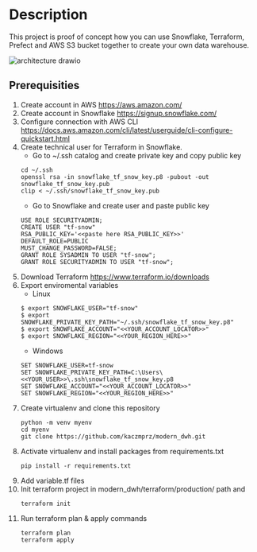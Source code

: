 # Description

This project is proof of concept how you can use Snowflake, Terraform, Prefect and AWS S3 bucket together to create your own data warehouse. 


![architecture drawio](https://user-images.githubusercontent.com/111633053/200112366-d756d4d8-9954-4358-9970-1472bf122ce9.png)


## Prerequisities

1. Create account in AWS https://aws.amazon.com/
2. Create account in Snowflake https://signup.snowflake.com/
3. Configure connection with AWS CLI https://docs.aws.amazon.com/cli/latest/userguide/cli-configure-quickstart.html
4. Create technical user for Terraform in Snowflake. 
    * Go to ~/.ssh catalog and create private key and copy public key
    ```
    cd ~/.ssh
    openssl rsa -in snowflake_tf_snow_key.p8 -pubout -out snowflake_tf_snow_key.pub
    clip < ~/.ssh/snowflake_tf_snow_key.pub
    ```
    * Go to Snowflake and create user and paste public key
    ```
    USE ROLE SECURITYADMIN;
    CREATE USER "tf-snow" 
    RSA_PUBLIC_KEY='<<paste here RSA_PUBLIC_KEY>>' 
    DEFAULT_ROLE=PUBLIC 
    MUST_CHANGE_PASSWORD=FALSE;
    GRANT ROLE SYSADMIN TO USER "tf-snow";
    GRANT ROLE SECURITYADMIN TO USER "tf-snow";
    ```
5. Download Terraform https://www.terraform.io/downloads
6. Export enviromental variables
    * Linux
    ```
    $ export SNOWFLAKE_USER="tf-snow"
    $ export SNOWFLAKE_PRIVATE_KEY_PATH="~/.ssh/snowflake_tf_snow_key.p8"
    $ export SNOWFLAKE_ACCOUNT="<<YOUR_ACCOUNT_LOCATOR>>"
    $ export SNOWFLAKE_REGION="<<YOUR_REGION_HERE>>"
    ```
    * Windows
    ```
    SET SNOWFLAKE_USER=tf-snow
    SET SNOWFLAKE_PRIVATE_KEY_PATH=C:\Users\<<YOUR_USER>>\.ssh\snowflake_tf_snow_key.p8
    SET SNOWFLAKE_ACCOUNT="<<YOUR_ACCOUNT_LOCATOR>>"
    SET SNOWFLAKE_REGION="<<YOUR_REGION_HERE>>"
    ```
7. Create virtualenv and clone this repository
    ```
    python -m venv myenv
    cd myenv
    git clone https://github.com/kaczmprz/modern_dwh.git
    ```
8. Activate virtualenv and install packages from requirements.txt
    ```
    pip install -r requirements.txt
    ```
9. Add variable.tf files 
10. Init terraform project in modern_dwh/terraform/production/ path and
    ```
    terraform init
    ```
11. Run terraform plan & apply commands
    ```
    terraform plan
    terraform apply
    ```

